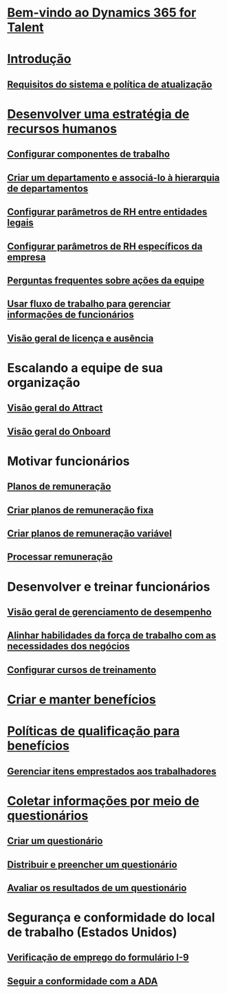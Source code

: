 # [Bem-vindo ao Dynamics 365 for Talent](index.md)

# [Introdução](talent-get-started.md)
## [Requisitos do sistema e política de atualização](talent-versions-update-policy.md)

# [Desenvolver uma estratégia de recursos humanos](departments-jobs-positions.md)
## [Configurar componentes de trabalho](create-job.md)
## [Criar um departamento e associá-lo à hierarquia de departamentos](create-department-add-department-hierarchy.md)
## [Configurar parâmetros de RH entre entidades legais](set-up-hr-parameters-across-legal-entities.md)
## [Configurar parâmetros de RH específicos da empresa](set-up-company-specific-hr-parameters.md)
## [Perguntas frequentes sobre ações da equipe](personnel-actions-faq.md)
## [Usar fluxo de trabalho para gerenciar informações de funcionários](workflow-manage-employee-information.md)
## [Visão geral de licença e ausência](leave-absence-overview.md)

# Escalando a equipe de sua organização
## [Visão geral do Attract](attract-overview.md) 
## [Visão geral do Onboard](create-onboarding-experience.md)

# Motivar funcionários
## [Planos de remuneração](compensation-plans.md)
## [Criar planos de remuneração fixa](create-fixed-compensation-plans.md)
## [Criar planos de remuneração variável](create-variable-compensation-plans.md)
## [Processar remuneração](process-compensation.md)

# Desenvolver e treinar funcionários
## [Visão geral de gerenciamento de desempenho](performance-management-overview.md)
## [Alinhar habilidades da força de trabalho com as necessidades dos negócios](skills.md)
## [Configurar cursos de treinamento](courses.md)

# [Criar e manter benefícios](manage-benefit-program.md)
# [Políticas de qualificação para benefícios](benefit-eligibility-policies.md)
## [Gerenciar itens emprestados aos trabalhadores](loan-items.md)

# [Coletar informações por meio de questionários](questionnaires.md)
## [Criar um questionário](design-questionnaires.md)
## [Distribuir e preencher um questionário](distribute-questionnaires.md)
## [Avaliar os resultados de um questionário](evaluate-questionnaire-results.md)

# Segurança e conformidade do local de trabalho (Estados Unidos)
## [Verificação de emprego do formulário I-9](../fin-and-ops/hr/localizations/noam-usa-form-i-9-verification.md)
## [Seguir a conformidade com a ADA](../fin-and-ops/hr/localizations/noam-usa-comply-ada.md)
